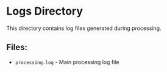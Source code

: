 # Logs Directory

This directory contains log files generated during processing.

## Files:
- `processing.log` - Main processing log file
